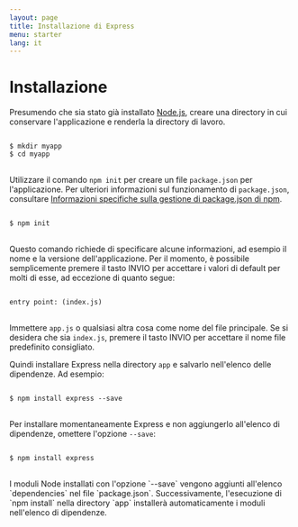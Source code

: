```yaml
---
layout: page
title: Installazione di Express
menu: starter
lang: it
---
```


# Installazione

Presumendo che sia stato già installato [Node.js](https://nodejs.org/), creare una directory in cui conservare l'applicazione e renderla la directory di lavoro.

<pre>
<code class="language-sh" translate="no">
$ mkdir myapp
$ cd myapp
</code>
</pre>

Utilizzare il comando `npm init` per creare un file `package.json` per l'applicazione.
Per ulteriori informazioni sul funzionamento di `package.json`, consultare [Informazioni specifiche sulla gestione di package.json di npm](https://docs.npmjs.com/files/package.json).

<pre>
<code class="language-sh" translate="no">
$ npm init
</code>
</pre>

Questo comando richiede di specificare alcune informazioni, ad esempio il nome e la versione dell'applicazione.
Per il momento, è possibile semplicemente premere il tasto INVIO per accettare i valori di default per molti di esse, ad eccezione di quanto segue:

<pre>
<code class="language-sh" translate="no">
entry point: (index.js)
</code>
</pre>

Immettere `app.js` o qualsiasi altra cosa come nome del file principale. Se si desidera che sia `index.js`, premere il tasto INVIO per accettare il nome file predefinito consigliato.

Quindi installare Express nella directory `app` e salvarlo nell'elenco delle dipendenze. Ad esempio:

<pre>
<code class="language-sh" translate="no">
$ npm install express --save
</code>
</pre>

Per installare momentaneamente Express e non aggiungerlo all'elenco di dipendenze, omettere l'opzione `--save`:

<pre>
<code class="language-sh" translate="no">
$ npm install express
</code>
</pre>

<div class="doc-box doc-info" markdown="1">
I moduli Node installati con l'opzione `--save` vengono aggiunti all'elenco `dependencies` nel file `package.json`.
Successivamente, l'esecuzione di `npm install` nella directory `app` installerà automaticamente i moduli nell'elenco di dipendenze.
</div>
